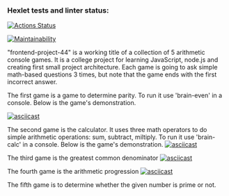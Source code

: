 ### Hexlet tests and linter status:
[![Actions Status](https://github.com/AnastasiiaXX/frontend-project-44/workflows/hexlet-check/badge.svg)](https://github.com/AnastasiiaXX/frontend-project-44/actions)

[![Maintainability](https://api.codeclimate.com/v1/badges/bcef349a2798a790939f/maintainability)](https://codeclimate.com/github/AnastasiiaXX/frontend-project-44/maintainability)

"frontend-project-44" is a working title of a collection of 5 arithmetic console games. It is a college project for learning JavaScript, node.js and creating first small project architecture. Each game is going to ask simple math-based questions 3 times, but note that the game ends with the first incorrect answer.

The first game is a game to determine parity. To run it use 'brain-even' in a console. Below is the game's demonstration.

[![asciicast](https://asciinema.org/a/9LulQsVvFC28MPh8SXuBSVAhn.svg)](https://asciinema.org/a/9LulQsVvFC28MPh8SXuBSVAhn)

The second game is the calculator. It uses three math operators to do simple arithmetic operations: sum, subtract, miltiply. 
To run it use 'brain-calc' in a console. Below is the game's demonstration.
[![asciicast](https://asciinema.org/a/pGOF7TZiriRZIcGQCM8BdyzLR.svg)](https://asciinema.org/a/pGOF7TZiriRZIcGQCM8BdyzLR)

The third game is the greatest common denominator
[![asciicast](https://asciinema.org/a/RaF8ln1q4p2Jx135DGOBW2eFM.svg)](https://asciinema.org/a/RaF8ln1q4p2Jx135DGOBW2eFM)

The fourth game is the arithmetic progression
[![asciicast](https://asciinema.org/a/cJ8xNisOxeP0dRpnkP7eEcaDw.svg)](https://asciinema.org/a/cJ8xNisOxeP0dRpnkP7eEcaDw)

The fifth game is to determine whether the given number is prime or not.

